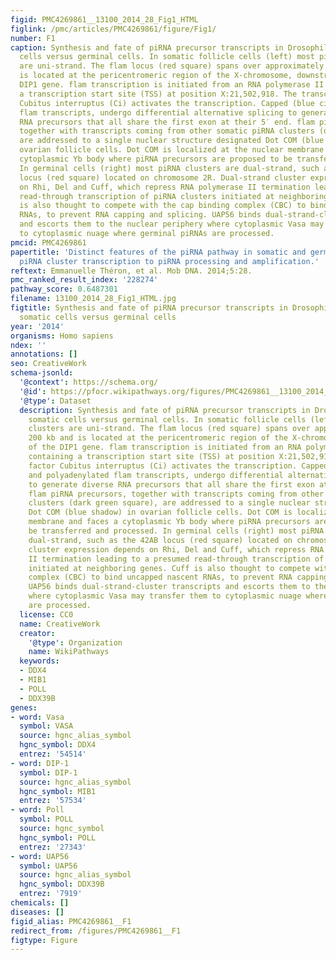 ```yaml
---
figid: PMC4269861__13100_2014_28_Fig1_HTML
figlink: /pmc/articles/PMC4269861/figure/Fig1/
number: F1
caption: Synthesis and fate of piRNA precursor transcripts in Drosophila ovarian somatic
  cells versus germinal cells. In somatic follicle cells (left) most piRNA clusters
  are uni-strand. The flam locus (red square) spans over approximately 200 kb and
  is located at the pericentromeric region of the X-chromosome, downstream of the
  DIP1 gene. flam transcription is initiated from an RNA polymerase II promoter containing
  a transcription start site (TSS) at position X:21,502,918. The transcription factor
  Cubitus interruptus (Ci) activates the transcription. Capped (blue circle) and polyadenylated
  flam transcripts, undergo differential alternative splicing to generate diverse
  RNA precursors that all share the first exon at their 5′ end. flam piRNA precursors,
  together with transcripts coming from other somatic piRNA clusters (dark green square),
  are addressed to a single nuclear structure designated Dot COM (blue shadow) in
  ovarian follicle cells. Dot COM is localized at the nuclear membrane and faces a
  cytoplasmic Yb body where piRNA precursors are proposed to be transferred and processed.
  In germinal cells (right) most piRNA clusters are dual-strand, such as the 42AB
  locus (red square) located on chromosome 2R. Dual-strand cluster expression depends
  on Rhi, Del and Cuff, which repress RNA polymerase II termination leading to a presumed
  read-through transcription of piRNA clusters initiated at neighboring genes. Cuff
  is also thought to compete with the cap binding complex (CBC) to bind uncapped nascent
  RNAs, to prevent RNA capping and splicing. UAP56 binds dual-strand-cluster transcripts
  and escorts them to the nuclear periphery where cytoplasmic Vasa may transfer them
  to cytoplasmic nuage where germinal piRNAs are processed.
pmcid: PMC4269861
papertitle: 'Distinct features of the piRNA pathway in somatic and germ cells: from
  piRNA cluster transcription to piRNA processing and amplification.'
reftext: Emmanuelle Théron, et al. Mob DNA. 2014;5:28.
pmc_ranked_result_index: '228274'
pathway_score: 0.6487301
filename: 13100_2014_28_Fig1_HTML.jpg
figtitle: Synthesis and fate of piRNA precursor transcripts in Drosophila ovarian
  somatic cells versus germinal cells
year: '2014'
organisms: Homo sapiens
ndex: ''
annotations: []
seo: CreativeWork
schema-jsonld:
  '@context': https://schema.org/
  '@id': https://pfocr.wikipathways.org/figures/PMC4269861__13100_2014_28_Fig1_HTML.html
  '@type': Dataset
  description: Synthesis and fate of piRNA precursor transcripts in Drosophila ovarian
    somatic cells versus germinal cells. In somatic follicle cells (left) most piRNA
    clusters are uni-strand. The flam locus (red square) spans over approximately
    200 kb and is located at the pericentromeric region of the X-chromosome, downstream
    of the DIP1 gene. flam transcription is initiated from an RNA polymerase II promoter
    containing a transcription start site (TSS) at position X:21,502,918. The transcription
    factor Cubitus interruptus (Ci) activates the transcription. Capped (blue circle)
    and polyadenylated flam transcripts, undergo differential alternative splicing
    to generate diverse RNA precursors that all share the first exon at their 5′ end.
    flam piRNA precursors, together with transcripts coming from other somatic piRNA
    clusters (dark green square), are addressed to a single nuclear structure designated
    Dot COM (blue shadow) in ovarian follicle cells. Dot COM is localized at the nuclear
    membrane and faces a cytoplasmic Yb body where piRNA precursors are proposed to
    be transferred and processed. In germinal cells (right) most piRNA clusters are
    dual-strand, such as the 42AB locus (red square) located on chromosome 2R. Dual-strand
    cluster expression depends on Rhi, Del and Cuff, which repress RNA polymerase
    II termination leading to a presumed read-through transcription of piRNA clusters
    initiated at neighboring genes. Cuff is also thought to compete with the cap binding
    complex (CBC) to bind uncapped nascent RNAs, to prevent RNA capping and splicing.
    UAP56 binds dual-strand-cluster transcripts and escorts them to the nuclear periphery
    where cytoplasmic Vasa may transfer them to cytoplasmic nuage where germinal piRNAs
    are processed.
  license: CC0
  name: CreativeWork
  creator:
    '@type': Organization
    name: WikiPathways
  keywords:
  - DDX4
  - MIB1
  - POLL
  - DDX39B
genes:
- word: Vasa
  symbol: VASA
  source: hgnc_alias_symbol
  hgnc_symbol: DDX4
  entrez: '54514'
- word: DIP-1
  symbol: DIP-1
  source: hgnc_alias_symbol
  hgnc_symbol: MIB1
  entrez: '57534'
- word: Poll
  symbol: POLL
  source: hgnc_symbol
  hgnc_symbol: POLL
  entrez: '27343'
- word: UAP56
  symbol: UAP56
  source: hgnc_alias_symbol
  hgnc_symbol: DDX39B
  entrez: '7919'
chemicals: []
diseases: []
figid_alias: PMC4269861__F1
redirect_from: /figures/PMC4269861__F1
figtype: Figure
---
```

